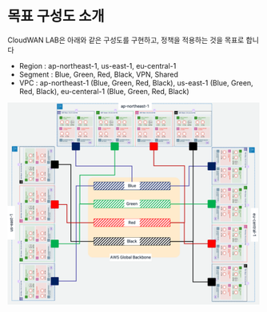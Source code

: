 # 목표 구성도 소개

CloudWAN LAB은 아래와 같은 구성도를 구현하고, 정책을 적용하는 것을 목표로 합니다

* &#x20;Region : ap-northeast-1, us-east-1, eu-central-1
* Segment : Blue, Green, Red, Black, VPN, Shared
* VPC : ap-northeast-1 (Blue, Green, Red, Black), us-east-1 (Blue, Green, Red, Black), eu-centeral-1 (Blue, Green, Red, Black)

![](<../.gitbook/assets/image (1).png>)

